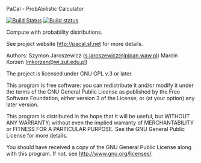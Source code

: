 PaCal - ProbAbilistic Calculator

[![Build Status](https://travis-ci.com/jszymon/pacal.svg?branch=master)](https://travis-ci.com/jszymon/pacal)
[![Build status](https://ci.appveyor.com/api/projects/status/ry23cy9h0n533qu3?svg=true)](https://ci.appveyor.com/project/jszymon/pacal)

Compute with probability distributions.

See project website http://pacal.sf.net for more details.

Authors: Szymon Jaroszewicz (s.jaroszewicz@ipipan.waw.pl)
         Marcin Korzeń (mkorzen@wi.zut.edu.pl)

The project is licensed under GNU GPL v.3 or later.

This program is free software: you can redistribute it and/or modify
it under the terms of the GNU General Public License as published by
the Free Software Foundation, either version 3 of the License, or (at
your option) any later version.

This program is distributed in the hope that it will be useful, but
WITHOUT ANY WARRANTY; without even the implied warranty of
MERCHANTABILITY or FITNESS FOR A PARTICULAR PURPOSE.  See the GNU
General Public License for more details.

You should have received a copy of the GNU General Public License
along with this program.  If not, see <http://www.gnu.org/licenses/>.
